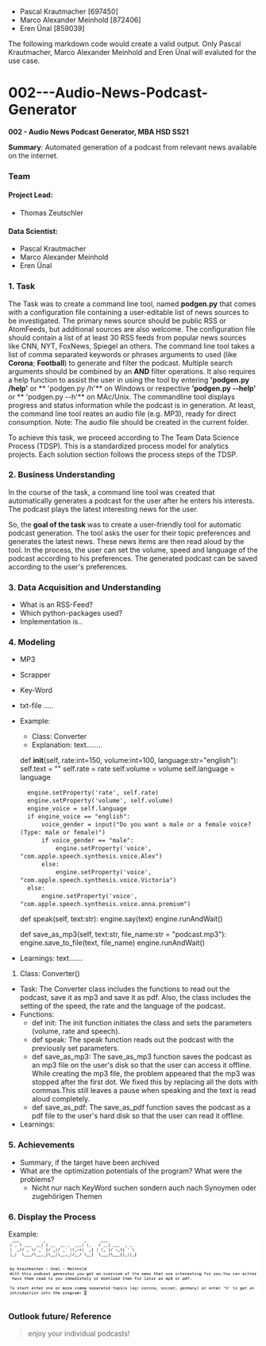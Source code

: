 - Pascal Krautmacher [697450]
- Marco Alexander Meinhold [872406]
- Eren Ünal [859039]

The following markdown code would create a valid output. Only Pascal Krautmacher, Marco Alexander Meinhold and Eren Ünal
will evaluted for the use case.

# 002---Audio-News-Podcast-Generator

**002 - Audio News Podcast Generator, MBA HSD SS21**

**Summary**: Automated generation of a podcast from relevant news available on the internet.

### Team

#### Project Lead:

- Thomas Zeutschler

#### Data Scientist:

- Pascal Krautmacher
- Marco Alexander Meinhold
- Eren Ünal

### 1. Task

The Task was to create a command line tool, named **podgen.py** that comes with a configuration file containing a
user-editable list of news sources to be investigated. The primary news source should be public RSS or AtomFeeds, but
additional sources are also welcome. The configuration file should contain a list of at least 30 RSS feeds from popular
news sources like CNN, NYT, FoxNews, Spiegel an others. The command line tool takes a list of comma separated keywords
or phrases arguments to used (like **Corona**; **Football**) to generate and filter the podcast. Multiple search
arguments should be combined by an **AND** filter operations. It also requires a help function to assist the user in
using the tool by entering
**'podgen.py /help'** or ** 'podgen.py /h'** on Windows or respective
**'podgen.py --help'** or  ** 'podgen.py --h'** on MAc/Unix. The commandline tool displays progress and status
information while the podcast is in generation. At least, the command line tool reates an audio file (e.g. MP3), ready
for direct consumption. Note: The audio file should be created in the current folder.

To achieve this task, we proceed according to The Team Data Science Process (TDSP). This is a standardized process model
for analytics projects. Each solution section follows the process steps of the TDSP.

### 2. Business Understanding

In the course of the task, a command line tool was created that automatically generates a podcast for the user after he
enters his interests. The podcast plays the latest interesting news for the user.

So, the **goal of the task** was to create a user-friendly tool for automatic podcast generation. The tool asks the user
for their topic preferences and generates the latest news. These news items are then read aloud by the tool. In the
process, the user can set the volume, speed and language of the podcast according to his preferences. The generated
podcast can be saved according to the user's preferences.

### 3. Data Acquisition and Understanding

- What is an RSS-Feed?
- Which python-packages used?
- Implementation is..

### 4. Modeling

- MP3
- Scrapper
- Key-Word
- txt-file .....

- Example:
    - Class: Converter
    - Explanation: text........


    def __init__(self, rate:int=150, volume:int=100, language:str="english"):
        self.text = ""
        self.rate = rate
        self.volume = volume
        self.language = language

        engine.setProperty('rate', self.rate)
        engine.setProperty('volume', self.volume)
        engine_voice = self.language
        if engine_voice == "english":
            voice_gender = input("Do you want a male or a female voice? (Type: male or female)")
            if voice_gender == "male":
                engine.setProperty('voice', "com.apple.speech.synthesis.voice.Alex")
            else:
                engine.setProperty('voice', "com.apple.speech.synthesis.voice.Victoria")
        else:
            engine.setProperty('voice', "com.apple.speech.synthesis.voice.anna.premium")

    def speak(self, text:str):
        engine.say(text)
        engine.runAndWait()

    def save_as_mp3(self, text:str, file_name:str = "podcast.mp3"):
        engine.save_to_file(text, file_name)
        engine.runAndWait()

- Learnings: text.......

1. Class: Converter()
- Task: The Converter class includes the functions to read out the podcast, save it as mp3 and save it as pdf. Also, the class includes the setting of the speed, the rate and the language of the podcast. 
- Functions:
  - def init: The init function initiates the class and sets the parameters (volume, rate and speech). 
  - def speak: The speak function reads out the podcast with the previously set parameters.  
  - def save_as_mp3: The save_as_mp3 function saves the podcast as an mp3 file on the user's disk so that the user can access it offline. While creating the mp3 file, the problem appeared that the mp3 was stopped after the first dot. We fixed this by replacing all the dots with commas.This still leaves a pause when speaking and the text is read aloud completely.
  - def save_as_pdf: The save_as_pdf function saves the podcast as a pdf file to the user's hard disk so that the user can read it offline. 
- Learnings:


### 5. Achievements

- Summary, if the target have been archived
- What are the optimization potentials of the program? What were the problems?
    - Nicht nur nach KeyWord suchen sondern auch nach Synoymen oder zugehörigen Themen

### 6. Display the Process

Example:
![img.png](img.png)

### Outlook future/ Reference

> enjoy your individual podcasts!
